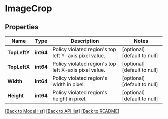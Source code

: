 # ImageCrop

## Properties
Name | Type | Description | Notes
------------ | ------------- | ------------- | -------------
**TopLeftY** | **int64** | Policy violated region&#x27;s top left Y-axis pixel value. | [optional] [default to null]
**TopLeftX** | **int64** | Policy violated region&#x27;s top left X-axis pixel value. | [optional] [default to null]
**Width** | **int64** | Policy violated region&#x27;s width in pixel. | [optional] [default to null]
**Height** | **int64** | Policy violated region&#x27;s height in pixel. | [optional] [default to null]

[[Back to Model list]](../README.md#documentation-for-models) [[Back to API list]](../README.md#documentation-for-api-endpoints) [[Back to README]](../README.md)

